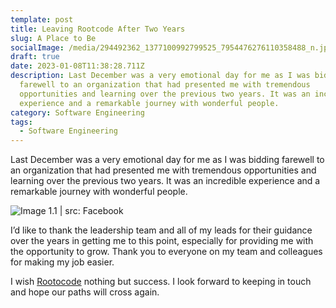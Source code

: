 ```yaml
---
template: post
title: Leaving Rootcode After Two Years
slug: A Place to Be
socialImage: /media/294492362_1377100992799525_7954476276110358488_n.jpg
draft: true
date: 2023-01-08T11:38:28.711Z
description: Last December was a very emotional day for me as I was bidding
  farewell to an organization that had presented me with tremendous
  opportunities and learning over the previous two years. It was an incredible
  experience and a remarkable journey with wonderful people.
category: Software Engineering
tags:
  - Software Engineering
---
```

Last December was a very emotional day for me as I was bidding farewell to an organization that had presented me with tremendous opportunities and learning over the previous two years. It was an incredible experience and a remarkable journey with wonderful people.

![Image 1.1 | src: Facebook](/media/294492362_1377100992799525_7954476276110358488_n.jpg "Image 1.1 | src: Facebook")

I’d like to thank the leadership team and all of my leads for their guidance over the years in getting me to this point, especially for providing me with the opportunity to grow. Thank you to everyone on my team and colleagues for making my job easier.

I wish [Rootocode](https://rootcodelabs.com/) nothing but success. I look forward to keeping in touch and hope our paths will cross again.
